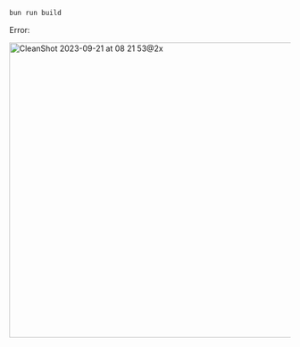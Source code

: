 ```sh
bun run build
```

Error:

<img width="528" alt="CleanShot 2023-09-21 at 08 21 53@2x" src="https://github.com/juliusmarminge/routehandlerfn/assets/51714798/4851d264-dc99-4f38-b3da-fd97dc1f1008">
